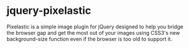 jquery-pixelastic
=================

Pixelastic is a simple image plugin for jQuery designed to help you bridge the browser gap and get the most out of your images using CSS3's new background-size function even if the browser is too old to support it.